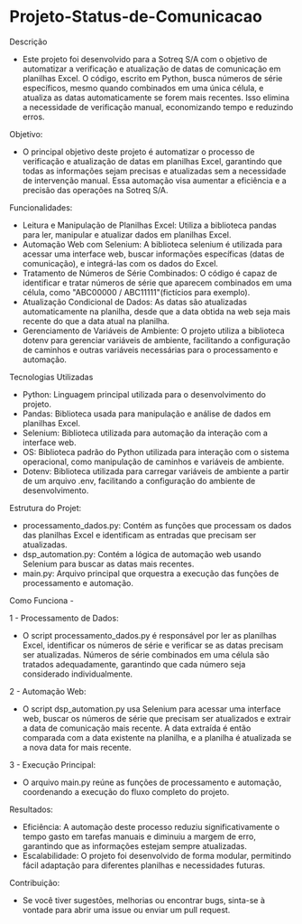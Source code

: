 # Projeto-Status-de-Comunicacao

Descrição
- Este projeto foi desenvolvido para a Sotreq S/A com o objetivo de automatizar a verificação e atualização de datas de comunicação em planilhas Excel. O código, escrito em Python, busca números de série específicos, mesmo quando combinados em uma única célula, e atualiza as datas automaticamente se forem mais recentes. Isso elimina a necessidade de verificação manual, economizando tempo e reduzindo erros.

Objetivo:
- O principal objetivo deste projeto é automatizar o processo de verificação e atualização de datas em planilhas Excel, garantindo que todas as informações sejam precisas e atualizadas sem a necessidade de intervenção manual. Essa automação visa aumentar a eficiência e a precisão das operações na Sotreq S/A.


Funcionalidades:
- Leitura e Manipulação de Planilhas Excel: Utiliza a biblioteca pandas para ler, manipular e atualizar dados em planilhas Excel.
- Automação Web com Selenium: A biblioteca selenium é utilizada para acessar uma interface web, buscar informações específicas (datas de comunicação), e integrá-las com os dados do Excel.
- Tratamento de Números de Série Combinados: O código é capaz de identificar e tratar números de série que aparecem combinados em uma célula, como "ABC00000 / ABC11111"(fictícios para exemplo).
- Atualização Condicional de Dados: As datas são atualizadas automaticamente na planilha, desde que a data obtida na web seja mais recente do que a data atual na planilha.
- Gerenciamento de Variáveis de Ambiente: O projeto utiliza a biblioteca dotenv para gerenciar variáveis de ambiente, facilitando a configuração de caminhos e outras variáveis necessárias para o processamento e automação.


Tecnologias Utilizadas
- Python: Linguagem principal utilizada para o desenvolvimento do projeto.
- Pandas: Biblioteca usada para manipulação e análise de dados em planilhas Excel.
- Selenium: Biblioteca utilizada para automação da interação com a interface web.
- OS: Biblioteca padrão do Python utilizada para interação com o sistema operacional, como manipulação de caminhos e variáveis de ambiente.
- Dotenv: Biblioteca utilizada para carregar variáveis de ambiente a partir de um arquivo .env, facilitando a configuração do ambiente de desenvolvimento.


Estrutura do Projet:
- processamento_dados.py: Contém as funções que processam os dados das planilhas Excel e identificam as entradas que precisam ser atualizadas.
- dsp_automation.py: Contém a lógica de automação web usando Selenium para buscar as datas mais recentes.
- main.py: Arquivo principal que orquestra a execução das funções de processamento e automação.


Como Funciona -

1 - Processamento de Dados:
- O script processamento_dados.py é responsável por ler as planilhas Excel, identificar os números de série e verificar se as datas precisam ser atualizadas.
Números de série combinados em uma célula são tratados adequadamente, garantindo que cada número seja considerado individualmente.


2 - Automação Web:
- O script dsp_automation.py usa Selenium para acessar uma interface web, buscar os números de série que precisam ser atualizados e extrair a data de comunicação mais recente.
A data extraída é então comparada com a data existente na planilha, e a planilha é atualizada se a nova data for mais recente.


3 - Execução Principal:
- O arquivo main.py reúne as funções de processamento e automação, coordenando a execução do fluxo completo do projeto.




Resultados:
- Eficiência: A automação deste processo reduziu significativamente o tempo gasto em tarefas manuais e diminuiu a margem de erro, garantindo que as informações estejam sempre atualizadas.
- Escalabilidade: O projeto foi desenvolvido de forma modular, permitindo fácil adaptação para diferentes planilhas e necessidades futuras.

Contribuição:
- Se você tiver sugestões, melhorias ou encontrar bugs, sinta-se à vontade para abrir uma issue ou enviar um pull request.



